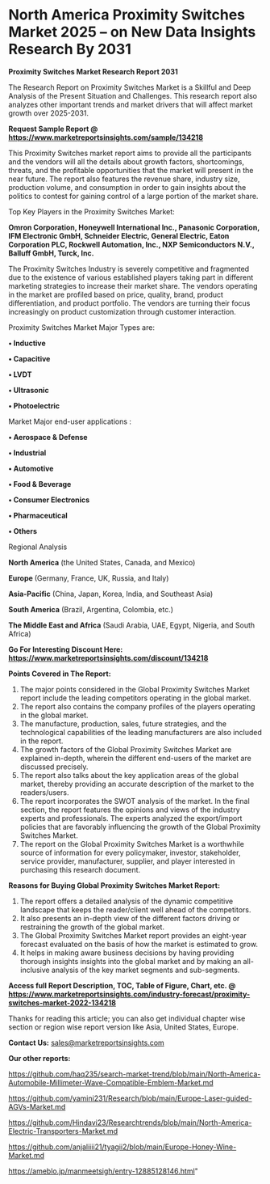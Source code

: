 # North America Proximity Switches Market 2025 – on New Data Insights Research By 2031

<strong>Proximity Switches Market Research Report 2031</strong>

The Research Report on Proximity Switches Market is a Skillful and Deep Analysis of the Present Situation and Challenges. This research report also analyzes other important trends and market drivers that will affect market growth over 2025-2031.

<strong>Request Sample Report @ <a href=https://www.marketreportsinsights.com/sample/134218>https://www.marketreportsinsights.com/sample/134218</a></strong>

This Proximity Switches market report aims to provide all the participants and the vendors will all the details about growth factors, shortcomings, threats, and the profitable opportunities that the market will present in the near future. The report also features the revenue share, industry size, production volume, and consumption in order to gain insights about the politics to contest for gaining control of a large portion of the market share.

Top Key Players in the Proximity Switches Market:

<strong>Omron Corporation, Honeywell International Inc., Panasonic Corporation, IFM Electronic GmbH, Schneider Electric, General Electric, Eaton Corporation PLC, Rockwell Automation, Inc., NXP Semiconductors N.V., Balluff GmbH, Turck, Inc.</strong>

The Proximity Switches Industry is severely competitive and fragmented due to the existence of various established players taking part in different marketing strategies to increase their market share. The vendors operating in the market are profiled based on price, quality, brand, product differentiation, and product portfolio. The vendors are turning their focus increasingly on product customization through customer interaction.

Proximity Switches Market Major Types are:

<strong>• Inductive

• Capacitive

• LVDT

• Ultrasonic

• Photoelectric</strong>

Market Major end-user applications :

<strong>• Aerospace & Defense

• Industrial

• Automotive

• Food & Beverage

• Consumer Electronics

• Pharmaceutical

• Others</strong>

Regional Analysis

</u><strong><b>North America</b></strong> (the United States, Canada, and Mexico)

<strong><b>Europe </b></strong>(Germany, France, UK, Russia, and Italy)

<strong><b>Asia-Pacific</b></strong> (China, Japan, Korea, India, and Southeast Asia)

<strong><b>South America</b></strong> (Brazil, Argentina, Colombia, etc.)

<strong><b>The Middle East and Africa</b></strong> (Saudi Arabia, UAE, Egypt, Nigeria, and South Africa)

<strong>Go For Interesting Discount Here: <a href=https://www.marketreportsinsights.com/discount/134218>https://www.marketreportsinsights.com/discount/134218</a></strong>

<strong>Points Covered in The Report:</strong>
<ol>
  <li>The major points considered in the Global Proximity Switches Market report include the leading competitors operating in the global market.</li>
  <li>The report also contains the company profiles of the players operating in the global market.</li>
  <li>The manufacture, production, sales, future strategies, and the technological capabilities of the leading manufacturers are also included in the report.</li>
  <li>The growth factors of the Global Proximity Switches Market are explained in-depth, wherein the different end-users of the market are discussed precisely.</li>
  <li>The report also talks about the key application areas of the global market, thereby providing an accurate description of the market to the readers/users.</li>
  <li>The report incorporates the SWOT analysis of the market. In the final section, the report features the opinions and views of the industry experts and professionals. The experts analyzed the export/import policies that are favorably influencing the growth of the Global Proximity Switches Market.</li>
  <li>The report on the Global Proximity Switches Market is a worthwhile source of information for every policymaker, investor, stakeholder, service provider, manufacturer, supplier, and player interested in purchasing this research document.</li>
</ol>
<strong>Reasons for Buying Global Proximity Switches Market Report:</strong>

<ol>
  <li>The report offers a detailed analysis of the dynamic competitive landscape that keeps the reader/client well ahead of the competitors.</li>
  <li>It also presents an in-depth view of the different factors driving or restraining the growth of the global market.</li>
  <li>The Global Proximity Switches Market report provides an eight-year forecast evaluated on the basis of how the market is estimated to grow.</li>
  <li>It helps in making aware business decisions by having providing thorough insights insights into the global market and by making an all-inclusive analysis of the key market segments and sub-segments.</li>
</ol>
<strong>Access full Report Description, TOC, Table of Figure, Chart, etc. @ <a href=https://www.marketreportsinsights.com/industry-forecast/proximity-switches-market-2022-134218>https://www.marketreportsinsights.com/industry-forecast/proximity-switches-market-2022-134218</a></strong>


Thanks for reading this article; you can also get individual chapter wise section or region wise report version like Asia, United States, Europe.

<strong>Contact Us:</strong>
sales@marketreportsinsights.com

<strong>Our other reports:</strong>

<a href=https://github.com/haq235/search-market-trend/blob/main/North-America-Automobile-Millimeter-Wave-Compatible-Emblem-Market.md>https://github.com/haq235/search-market-trend/blob/main/North-America-Automobile-Millimeter-Wave-Compatible-Emblem-Market.md</a>

<a href=https://github.com/yamini231/Research/blob/main/Europe-Laser-guided-AGVs-Market.md>https://github.com/yamini231/Research/blob/main/Europe-Laser-guided-AGVs-Market.md</a>

<a href=https://github.com/Hindavi23/Researchtrends/blob/main/North-America-Electric-Transporters-Market.md>https://github.com/Hindavi23/Researchtrends/blob/main/North-America-Electric-Transporters-Market.md</a>

<a href=https://github.com/anjaliiii21/tyagii2/blob/main/Europe-Honey-Wine-Market.md>https://github.com/anjaliiii21/tyagii2/blob/main/Europe-Honey-Wine-Market.md</a>

<a href=https://ameblo.jp/manmeetsigh/entry-12885128146.html>https://ameblo.jp/manmeetsigh/entry-12885128146.html</a>"
